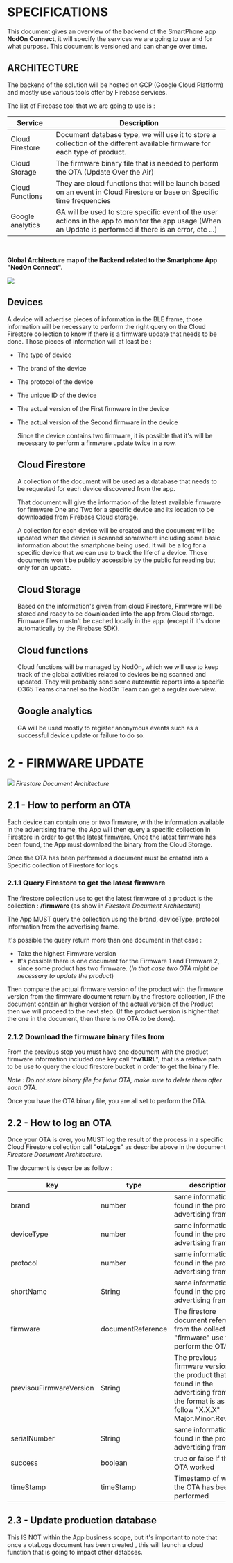 # SPECIFICATIONS 

This document gives an overview of the backend of the SmartPhone app **NodOn Connect**, it will specify the services we are going to use and for what purpose.
This document is versioned and can change over time. 

## ARCHITECTURE 

The backend of the solution will be hosted on GCP (Google Cloud Platform) and mostly use various tools offer by Firebase services. 

The list of Firebase tool that we are going to use is : 


|  Service |  Description  |   
|---|---|
| Cloud Firestore   | Document database type, we will use it to store a collection of the different available firmware for each type of product.  |
| Cloud Storage  |  The firmware binary file that is needed to perform the OTA (Update Over the Air) |
| Cloud Functions  | They are cloud functions that will be launch based on an event in Cloud Firestore or base on Specific time frequencies   |
| Google analytics  |  GA will be used to store specific event of the user actions in the app to monitor the app usage (When an Update is performed if there is an error, etc ...) |

<br>

**Global Architecture map of the Backend related to the Smartphone App "NodOn Connect".**

![](./NodonConnectArchitecture.png)


## Devices

A device will advertise pieces of information in the BLE frame, those information will be necessary to perform the right query on the Cloud Firestore collection to know if there is a firmware update that needs to be done. Those pieces of information will at least be : 

- The type of device
- The brand of the device 
- The protocol of the device 
- The unique ID of the device
- The actual version of the First firmware in the device
- The actual version of the Second firmware in the device
  
  Since the device contains two firmware, it is possible that it's will be necessary to perform a firmware update twice in a row. 


  ## Cloud Firestore 

  A collection of the document will be used as a database that needs to be requested for each device discovered from the app. 

  That document will give the information of the latest available firmware for firmware One and Two for a specific device and its location to be downloaded from Firebase Cloud storage. 

  A collection for each device will be created and the document will be updated when the device is scanned somewhere including some basic information about the smartphone being used. It will be a log for a specific device that we can use to track the life of a device. Those documents won't be publicly accessible by the public for reading but only for an update. 


  ## Cloud Storage 

  Based on the information's given from cloud Firestore, Firmware will be stored and ready to be downloaded into the app from  Cloud storage. Firmware files mustn't be cached locally in the app. (except if it's done automatically by the Firebase SDK).


  ## Cloud functions 

  Cloud functions will be managed by NodOn, which we will use to keep track of the global activities related to devices being scanned and updated. 
  They will probably send some automatic reports into a specific O365 Teams channel so the NodOn Team can get a regular overview. 

  ## Google analytics 

  GA will be used mostly to register anonymous events such as a successful device update or failure to do so. 

# 2 -  FIRMWARE UPDATE 

![](./firestoreArchi.png)
_Firestore Document Architecture_ 
## 2.1 - How to perform an OTA 
Each device can contain one or two firmware, with the information available in the advertising frame, the App will then query a specific collection in Firestore in order to get the latest firmware. Once the latest firmware has been found, the App must download the binary from the Cloud Storage. 

Once the OTA has been performed a document must be created into a Specific collection of Firestore for logs. 



### 2.1.1 Query Firestore to get the latest firmware 

The firestore collection use to get the latest firmware of a product is the collection : **/firmware** (as show in _Firestore Document Architecture_)

The App MUST query the collection using the brand, deviceType, protocol information from the advertising frame. 

It's possible the query return more than one document in that case : 

- Take the highest Firmware version
- It's possible there is one document for the Firmware 1 and FIrmware 2, since some product has two firmware. (_In that case two OTA might be necessary to update the product_)

Then compare the actual firmware version of the product with the firmware version from the firmware document return by the firestore collection, IF the document contain an higher version of the actual version of the Product then we will proceed to the next step. (If the product version is higher that the one in the document, then there is no OTA to be done).


### 2.1.2 Download the firmware binary files from 

From the previous step you must have one document with the product firmware information included one key call "**fw1URL**", that is a relative path to be use to query the cloud firestore bucket in order to get the binary file. 

_Note : Do not store binary file for futur OTA, make sure to delete them after each OTA._

Once you have the OTA binary file, you are all set to perform the OTA. 

## 2.2 - How to log an OTA

Once your OTA is over, you MUST log the result of the process in a specific Cloud Firestore collection call "**otaLogs**" as describe above in the document _Firestore Document Architecture_. 

The document is describe as follow : 

| key  | type  | description  |
|---|---|---|
|  brand | number   | same information as found in the product advertising frame  |
|  deviceType | number   |  same information as found in the product advertising frame |
|  protocol| number   | same information as found in the product advertising frame  |
|  shortName| String   | same information as found in the product advertising frame  |
|  firmware| documentReference   | The firestore document reference from the collection "firmware" use to perform the OTA  |
|  previsouFirmwareVersion | String   | The previous firmware version of the product that was found in the advertising frame, the format is as follow "X.X.X" Major.Minor.Revision   |
|  serialNumber | String   |   same information as found in the product advertising frame |
|  success| boolean   |  true or false if the OTA worked |
|  timeStamp | timeStamp   | Timestamp of when the OTA has been performed  |



## 2.3 - Update production database 

This IS NOT within the App business scope, but it's important to note that once a otaLogs document has been created , this will launch a cloud function that is going to impact other databses.




















